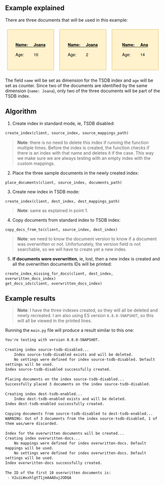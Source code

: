 ## Example explained

There are three documents that will be used in this example:

![img.png](img.png)

The field `name` will be set as dimension for the TSDB index and `age` will be set as counter.
Since two of the documents are identified by the same dimension (`name: Joana`), only two
of the three documents will be part of the TSDB index.


## Algorithm

1. Create index in standard mode, ie, TSDB disabled:
```python
create_index(client, source_index, source_mappings_path)
```
> **Note**: there is no need to delete this index if running the function multiple times.
Before the index is created, the function checks if there is an index with that name
and deletes it if the case. This way we make sure we are always testing with an empty
index with the custom mappings.

2. Place the three sample documents in the newly created index:
```
place_documents(client, source_index, documents_path)
```

3. Create new index in TSDB mode:
```
create_index(client, dest_index, dest_mappings_path)
```
> **Note**: same as explained in point 1.

4. Copy documents from standard index to TSDB index:
```
copy_docs_from_to(client, source_index, dest_index)
```
> **Note**: we need to know the document version to know if a document was overwritten or not.
> Unfortunately, the version field is not searchable, so we will have to create yet a new index.

5. **If documents were overwritten**, ie, lost, then a new index is created and all the overwritten
documents IDs will be printed:
```
create_index_missing_for_docs(client, dest_index, overwritten_docs_index)
get_docs_ids(client, overwritten_docs_index)
```

## Example results

> **Note**: I have the three indexes created, so they will all be deleted and newly recreated.
> I am also using ES version `8.8.0-SNAPSHOT`, so this will all be viewed in the printed lines.

Running the `main.py` file will produce a result similar to this one:

```console
You're testing with version 8.8.0-SNAPSHOT.

Creating index source-tsdb-disabled...
	Index source-tsdb-disabled exists and will be deleted.
	No settings were defined for index source-tsdb-disabled. Default settings will be used.
Index source-tsdb-disabled successfully created.

Placing documents on the index source-tsdb-disabled...
Successfully placed 3 documents on the index source-tsdb-disabled.

Creating index dest-tsdb-enabled...
	Index dest-tsdb-enabled exists and will be deleted.
Index dest-tsdb-enabled successfully created.

Copying documents from source-tsdb-disabled to dest-tsdb-enabled...
WARNING: Out of 3 documents from the index source-tsdb-disabled, 1 of them was/were discarded.

Index for the overwritten documents will be created...
Creating index overwritten-docs...
	No mappings were defined for index overwritten-docs. Default mappings will be used.
	No settings were defined for index overwritten-docs. Default settings will be used.
Index overwritten-docs successfully created.

The ID of the first 10 overwritten documents is:
 - V2uiLWxxhlgtT1jmAAADuj2ODQA
```




